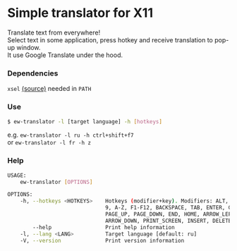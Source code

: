 # Simple translator for X11  
Translate text from everywhere!  
Select text in some application, press hotkey and receive translation to pop-up window.  
It use Google Translate under the hood. 

### Dependencies
`xsel` [(source)](https://github.com/kfish/xsel) needed in `PATH`

### Use
```sh 
$ ew-translator -l [target language] -h [hotkeys]
```  
e.g. `ew-translator -l ru -h ctrl+shift+f7`  
or `ew-translator -l fr -h z`

### Help
```sh
USAGE:
    ew-translator [OPTIONS]

OPTIONS:
    -h, --hotkeys <HOTKEYS>    Hotkeys (modifier+key). Modifiers: ALT, CTRL, SHIFT, SUPER; Keys: 0-
                               9, A-Z, F1-F12, BACKSPACE, TAB, ENTER, CAPS_LOCK, ESCAPE, SPACEBAR,
                               PAGE_UP, PAGE_DOWN, END, HOME, ARROW_LEFT, ARROW_RIGHT, ARROW_UP,
                               ARROW_DOWN, PRINT_SCREEN, INSERT, DELETE [default: CTRL+SHIFT+F7]
        --help                 Print help information
    -l, --lang <LANG>          Target language [default: ru]
    -V, --version              Print version information
 ```